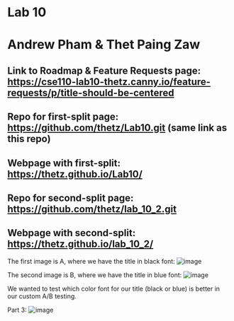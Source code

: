 # Lab 10
# Andrew Pham & Thet Paing Zaw
## Link to Roadmap & Feature Requests page: https://cse110-lab10-thetz.canny.io/feature-requests/p/title-should-be-centered

## Repo for first-split page: https://github.com/thetz/Lab10.git (same link as this repo)

## Webpage with first-split: https://thetz.github.io/Lab10/

## Repo for second-split page: https://github.com/thetz/lab_10_2.git

## Webpage with second-split: https://thetz.github.io/lab_10_2/

The first image is A, where we have the title in black font:
![image](https://user-images.githubusercontent.com/32047306/120937641-7643a880-c6c3-11eb-8132-2945cf9a952c.png)

The second image is B, where we have the title in blue font:
![image](https://user-images.githubusercontent.com/32047306/120937652-8196d400-c6c3-11eb-896a-ffda419c8e8a.png)

We wanted to test which color font for our title (black or blue) is better in our custom A/B testing.  

Part 3:
![image](https://user-images.githubusercontent.com/32047306/120949478-79f22200-c6f9-11eb-8a5f-30748e526fa1.png)


